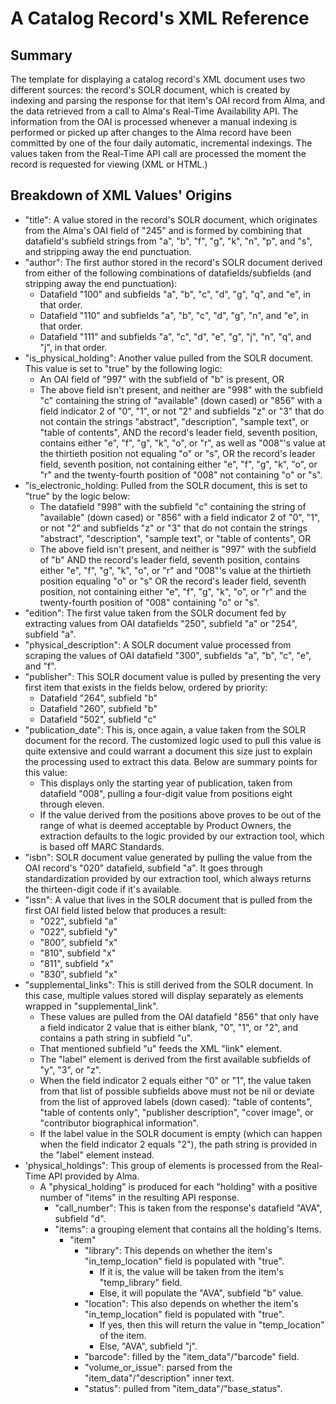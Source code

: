 # A Catalog Record&#39;s XML Reference

## Summary

The template for displaying a catalog record&#39;s XML document uses two different sources: the record&#39;s SOLR document, which is created by indexing and parsing the response for that item&#39;s OAI record from Alma, and the data retrieved from a call to Alma&#39;s Real-Time Availability API. The information from the OAI is processed whenever a manual indexing is performed or picked up after changes to the Alma record have been committed by one of the four daily automatic, incremental indexings. The values taken from the Real-Time API call are processed the moment the record is requested for viewing (XML or HTML.)

## Breakdown of XML Values&#39; Origins

- &quot;title&quot;: A value stored in the record&#39;s SOLR document, which originates from the Alma&#39;s OAI field of &quot;245&quot; and is formed by combining that datafield&#39;s subfield strings from &quot;a&quot;, &quot;b&quot;, &quot;f&quot;, &quot;g&quot;, &quot;k&quot;, &quot;n&quot;, &quot;p&quot;, and &quot;s&quot;, and stripping away the end punctuation.
- &quot;author&quot;: The first author stored in the record&#39;s SOLR document derived from either of the following combinations of datafields/subfields (and stripping away the end punctuation):
  - Datafield &quot;100&quot; and subfields &quot;a&quot;, &quot;b&quot;, &quot;c&quot;, &quot;d&quot;, &quot;g&quot;, &quot;q&quot;, and &quot;e&quot;, in that order.
  - Datafield &quot;110&quot; and subfields &quot;a&quot;, &quot;b&quot;, &quot;c&quot;, &quot;d&quot;, &quot;g&quot;, &quot;n&quot;, and &quot;e&quot;, in that order.
  - Datafield &quot;111&quot; and subfields &quot;a&quot;, &quot;c&quot;, &quot;d&quot;, &quot;e&quot;, &quot;g&quot;, &quot;j&quot;, &quot;n&quot;, &quot;q&quot;, and &quot;j&quot;, in that order.
- &quot;is\_physical\_holding&quot;: Another value pulled from the SOLR document. This value is set to &quot;true&quot; by the following logic:
  - An OAI field of &quot;997&quot; with the subfield of &quot;b&quot; is present, OR
  - The above field isn&#39;t present, and neither are &quot;998&quot; with the subfield &quot;c&quot; containing the string of &quot;available&quot; (down cased) or &quot;856&quot; with a field indicator 2 of &quot;0&quot;, &quot;1&quot;, or not &quot;2&quot; and subfields &quot;z&quot; or &quot;3&quot; that do not contain the strings &quot;abstract&quot;, &quot;description&quot;, &quot;sample text&quot;, or &quot;table of contents&quot;, AND the record&#39;s leader field, seventh position, contains either &quot;e&quot;, &quot;f&quot;, &quot;g&quot;, &quot;k&quot;, &quot;o&quot;, or &quot;r&quot;, as well as &quot;008&quot;&#39;s value at the thirtieth position not equaling &quot;o&quot; or &quot;s&quot;, OR the record&#39;s leader field, seventh position, not containing either &quot;e&quot;, &quot;f&quot;, &quot;g&quot;, &quot;k&quot;, &quot;o&quot;, or &quot;r&quot; and the twenty-fourth position of &quot;008&quot; not containing &quot;o&quot; or &quot;s&quot;.
- &quot;is\_electronic\_holding: Pulled from the SOLR document, this is set to &quot;true&quot; by the logic below:
  - The datafield &quot;998&quot; with the subfield &quot;c&quot; containing the string of &quot;available&quot; (down cased) or &quot;856&quot; with a field indicator 2 of &quot;0&quot;, &quot;1&quot;, or not &quot;2&quot; and subfields &quot;z&quot; or &quot;3&quot; that do not contain the strings &quot;abstract&quot;, &quot;description&quot;, &quot;sample text&quot;, or &quot;table of contents&quot;, OR
  - The above field isn&#39;t present, and neither is &quot;997&quot; with the subfield of &quot;b&quot; AND the record&#39;s leader field, seventh position, contains either &quot;e&quot;, &quot;f&quot;, &quot;g&quot;, &quot;k&quot;, &quot;o&quot;, or &quot;r&quot; and &quot;008&quot;&#39;s value at the thirtieth position equaling &quot;o&quot; or &quot;s&quot; OR the record&#39;s leader field, seventh position, not containing either &quot;e&quot;, &quot;f&quot;, &quot;g&quot;, &quot;k&quot;, &quot;o&quot;, or &quot;r&quot; and the twenty-fourth position of &quot;008&quot; containing &quot;o&quot; or &quot;s&quot;.
- &quot;edition&quot;: The first value taken from the SOLR document fed by extracting values from OAI datafields &quot;250&quot;, subfield &quot;a&quot; or &quot;254&quot;, subfield &quot;a&quot;.
- &quot;physical\_description&quot;: A SOLR document value processed from scraping the values of OAI datafield &quot;300&quot;, subfields &quot;a&quot;, &quot;b&quot;, &quot;c&quot;, &quot;e&quot;, and &quot;f&quot;.
- &quot;publisher&quot;: This SOLR document value is pulled by presenting the very first item that exists in the fields below, ordered by priority:
  - Datafield &quot;264&quot;, subfield &quot;b&quot;
  - Datafield &quot;260&quot;, subfield &quot;b&quot;
  - Datafield &quot;502&quot;, subfield &quot;c&quot;
- &quot;publication\_date&quot;: This is, once again, a value taken from the SOLR document for the record. The customized logic used to pull this value is quite extensive and could warrant a document this size just to explain the processing used to extract this data. Below are summary points for this value:
  - This displays only the starting year of publication, taken from datafield &quot;008&quot;, pulling a four-digit value from positions eight through eleven.
  - If the value derived from the positions above proves to be out of the range of what is deemed acceptable by Product Owners, the extraction defaults to the logic provided by our extraction tool, which is based off MARC Standards.
- &quot;isbn&quot;: SOLR document value generated by pulling the value from the OAI record&#39;s &quot;020&quot; datafield, subfield &quot;a&quot;. It goes through standardization provided by our extraction tool, which always returns the thirteen-digit code if it&#39;s available.
- &quot;issn&quot;: A value that lives in the SOLR document that is pulled from the first OAI field listed below that produces a result:
  - &quot;022&quot;, subfield &quot;a&quot;
  - &quot;022&quot;, subfield &quot;y&quot;
  - &quot;800&quot;, subfield &quot;x&quot;
  - &quot;810&quot;, subfield &quot;x&quot;
  - &quot;811&quot;, subfield &quot;x&quot;
  - &quot;830&quot;, subfield &quot;x&quot;
- &quot;supplemental\_links&quot;: This is still derived from the SOLR document. In this case, multiple values stored will display separately as elements wrapped in &quot;supplemental\_link&quot;.
  - These values are pulled from the OAI datafield &quot;856&quot; that only have a field indicator 2 value that is either blank, &quot;0&quot;, &quot;1&quot;, or &quot;2&quot;, and contains a path string in subfield &quot;u&quot;.
  - That mentioned subfield &quot;u&quot; feeds the XML &quot;link&quot; element.
  - The &quot;label&quot; element is derived from the first available subfields of &quot;y&quot;, &quot;3&quot;, or &quot;z&quot;.
  - When the field indicator 2 equals either &quot;0&quot; or &quot;1&quot;, the value taken from that list of possible subfields above must not be nil or deviate from the list of approved labels (down cased): &quot;table of contents&quot;, &quot;table of contents only&quot;, &quot;publisher description&quot;, &quot;cover image&quot;, or &quot;contributor biographical information&quot;.
  - If the label value in the SOLR document is empty (which can happen when the field indicator 2 equals &quot;2&quot;), the path string is provided in the &quot;label&quot; element instead.
- &#39;physical\_holdings&quot;: This group of elements is processed from the Real-Time API provided by Alma.
  - A &quot;physical\_holding&quot; is produced for each &quot;holding&quot; with a positive number of &quot;items&quot; in the resulting API response.
    - &quot;call\_number&quot;: This is taken from the response&#39;s datafield &quot;AVA&quot;, subfield &quot;d&quot;.
    - &quot;items&quot;: a grouping element that contains all the holding&#39;s Items.
      - &quot;item&quot;
        - &quot;library&quot;: This depends on whether the item&#39;s &quot;in\_temp\_location&quot; field is populated with &quot;true&quot;.
          - If it is, the value will be taken from the item&#39;s &quot;temp\_library&quot; field.
          - Else, it will populate the &quot;AVA&quot;, subfield &quot;b&quot; value.
        - &quot;location&quot;: This also depends on whether the item&#39;s &quot;in\_temp\_location&quot; field is populated with &quot;true&quot;.
          - If yes, then this will return the value in &quot;temp\_location&quot; of the item.
          - Else, &quot;AVA&quot;, subfield &quot;j&quot;.
        - &quot;barcode&quot;: filled by the &quot;item\_data&quot;/&quot;barcode&quot; field.
        - &quot;volume\_or\_issue&quot;: parsed from the &quot;item\_data&quot;/&quot;description&quot; inner text.
        - &quot;status&quot;: pulled from &quot;item\_data&quot;/&quot;base\_status&quot;.